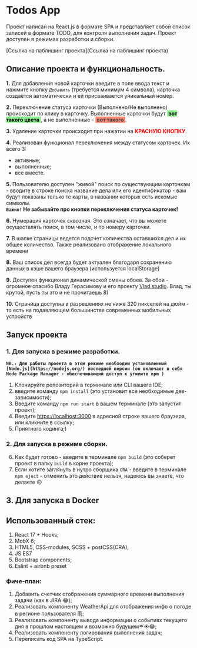 # Todos App 

Проект написан на React.js в формате SPA и представляет собой список записей в формате TODO, для контроля выполнения задач.
Проект доступен в режимах разработки и сборки.

[Ссылка на паблишинг проекта](Ссылка на паблишинг проекта)

## **Описание проекта и функциональность.**

**1.** Для добавления новой карточки введите в поле ввода текст и нажмите кнопку _*`Добавить`*_ (требуется минимум 4 символа), карточка создаётся автоматически и ей присваивается уникальный номер.  

**2.** Переключение статуса карточки (Выполнено/Не выполнено) происходит по клику в карточку. Выполненные карточки будут <span style="background: lightgreen; color: black">&nbsp;<strong>вот такого цвета</strong>&nbsp;</span>, а не выполненные - <span style="background: tomato; opacity: .75; color: black">&nbsp;<strong>вот такого</strong>&nbsp;</span>.

**3.** Удаление карточки происходит при нажатии на <span style=color:red><b>КРАСНУЮ КНОПКУ</b></span>.<br/>

**4.** Реализован функционал переключения между статусом карточек. Их всего 3: 
- активные;
- выполненные; 
- все вместе.  

**5.** Пользователю доступен "живой" поиск по существующим карточкам - вводите в строке поиска название дела или его идентификатор - вам будут показаны только те карты, в названии которых есть искомые символы.  
   **`Важно!` Не забывайте про кнопки переключения статуса карточек!**

**6.** Нумерация карточек сквозная. Это означает, что вы можете осуществлять поиск, в том числе, и по номеру карточки.

**7.** В шапке страницы ведется подсчет количества оставшихся дел и их общее количество. Также реализовано отображение локального времени

**8.** Ваш список дел всегда будет актуален благодаря сохранению данных в кэше вашего браузера (используется localStorage)

**9.** Доступен функционал динамической смены обоев. За обои - огромное спасибо Владу Герасимову и его проекту [Vlad.studio](https://vlad.studio/). Влад, ты крутой, пусть ты это и не прочитаешь 8)

**10.** Страница доступна в разрешениях не ниже 320 пикселей на дюйм - то есть на подавляющем большинстве современных мобильных устройств

## Запуск проекта

### 1. Для запуска в режиме разработки.
**`NB.: Для работы проекта в этом режиме необходим установленный [Node.js](https://nodejs.org/) последней версии (он включает в себя Node Package Manager - обеспечивающий доступ к утилите npm )`**
1. Клонируйте репозиторий в терминале или CLI вашего IDE;
2. введите команду `npm install` (это установит все необходимые дев-зависимости);
3. Введите команду `npm run start` в вашем терминале (это запустит проект);
4. Введите  [https://localhost:3000](https://localhost:3000]) в адресной строке вашего браузера, или кликните в ссылку; 
5. Приятного кодинга;)  


### 2. Для запуска в режиме сборки.
6. Как будет готово - введите в терминале `npm build` (это соберет проект в папку `build` в корне проекта);
7. Если хотите заглянуть в нутро сборщика `CRA` - введите в терминале `npm eject` - отменить это действие нельзя, надеюсь вы знаете, что делаете 🙃


## 3. Для запуска в Docker

## Использованный стек:

1. React 17 + Hooks;
2. MobX 6;
3. HTML5, CSS-modules, SCSS + postCSS(CRA);
4. JS ES7
5. Bootstrap components;
6. Eslint + airbnb preset

### Фиче-план:
1. Добавить счетчик отображения суммарного времени выполнения задачи (как в JIRA 😂);  
2. Реализовать компоненту WeatherApi для отображения инфо о погоде в регионе пользователя ⾬;  
3. Реализовать компоненту вывода информации о событиях текущего дня в прошлом настоящем и возможно будущем☔︎☀︎😂;  
4. Реализовать компоненту логирования выполнения задач;  
5. Переписать код SPA на TypeScript.
